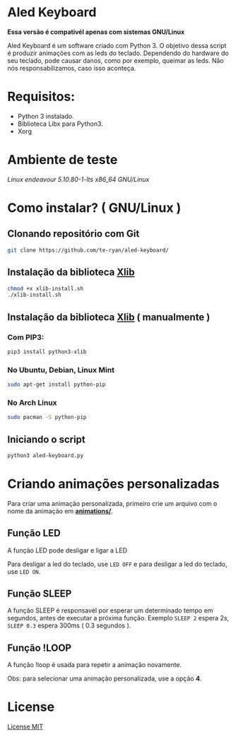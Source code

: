 # Aled Keyboard

**Essa versão é compativél apenas com sistemas GNU/Linux**

Aled Keyboard é um software criado com Python 3. O objetivo dessa script é produzir animações com as leds do teclado.
Dependendo do hardware do seu teclado, pode causar danos, como por exemplo, queimar as leds. Não nós responsabilizamos, caso isso aconteça.

# Requisitos:

  - Python 3 instalado.
  - Biblioteca Libx para Python3.
  - Xorg

# Ambiente de teste
  *Linux endeavour 5.10.80-1-lts x86_64 GNU/Linux*

# Como instalar? ( GNU/Linux )

## Clonando repositório com Git

```sh
git clone https://github.com/te-ryan/aled-keyboard/
```

## Instalação da biblioteca [Xlib](https://pypi.org/project/xlib/)

```sh
chmod +x xlib-install.sh
./xlib-install.sh
```

## Instalação da biblioteca [Xlib](https://pypi.org/project/xlib/) ( manualmente )

### Com PIP3:
```sh
pip3 install python3-xlib
```

### No Ubuntu, Debian, Linux Mint
```sh
sudo apt-get install python-pip
```

### No Arch Linux
```sh
sudo pacman -S python-pip
```

## Iniciando o script
```sh
python3 aled-keyboard.py 
```

# Criando animações personalizadas
Para criar uma animação personalizada, primeiro crie um arquivo com o nome da animação em [**animations/**](animations).

## Função LED
A função LED pode desligar e ligar a LED

Para desligar a led do teclado, use `LED OFF` e para desligar a led do teclado, use `LED ON`.

## Função SLEEP
A função SLEEP é responsavél por esperar um determinado tempo em segundos, antes de executar a próxima função.
Exemplo `SLEEP 2` espera 2s, `SLEEP 0.3` espera 300ms ( 0.3 segundos ).

## Função !LOOP
A função !loop é usada para repetir a animação novamente.

Obs: para selecionar uma animação personalizada, use a opção **4**.

# License

[License MIT](LICENSE)
